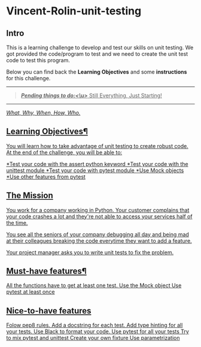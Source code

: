 # Vincent-Rolin-unit-testing

## **Intro**

This is a learning challenge to develop and test our skills on unit testing.
We got provided the code/program to test and we need to create the unit test code to test this program. 

Below you can find back the **Learning Objectives** and some **instructions** for this challenge.

---

> **_<u>Pending things to do:<\u>_**  Still Everything, Just Starting!


---


 *What, Why, When, How, Who.*

## **Learning Objectives¶**
You will learn how to take advantage of unit testing to create robust code. At the end of the challenge, you will be able to:

*Test your code with the assert python keyword
*Test your code with the unittest module
*Test your code with pytest module
*Use Mock objects
*Use other features from pytest

## **The Mission**
You work for a company working in Python. Your customer complains that your code crashes a lot and they're not able to access your services half of the time.

You see all the seniors of your company debugging all day and being mad at their colleagues breaking the code everytime they want to add a feature.

Your project manager asks you to write unit tests to fix the problem.

## **Must-have features¶**
All the functions have to get at least one test.
Use the Mock object
Use pytest at least once

## **Nice-to-have features**
Folow pep8 rules.
Add a docstring for each test.
Add type hinting for all your tests.
Use Black to format your code.
Use pytest for all your tests
Try to mix pytest and unittest
Create your own fixture
Use parametrization


